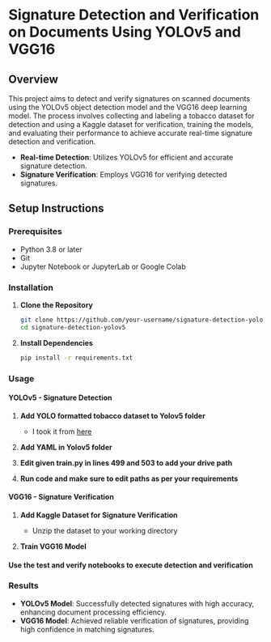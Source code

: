 # Signature Detection and Verification on Documents Using YOLOv5 and VGG16

## Overview

This project aims to detect and verify signatures on scanned documents using the YOLOv5 object detection model and the VGG16 deep learning model. The process involves collecting and labeling a tobacco dataset for detection and using a Kaggle dataset for verification, training the models, and evaluating their performance to achieve accurate real-time signature detection and verification.

- **Real-time Detection**: Utilizes YOLOv5 for efficient and accurate signature detection.
- **Signature Verification**: Employs VGG16 for verifying detected signatures.

## Setup Instructions

### Prerequisites

- Python 3.8 or later
- Git
- Jupyter Notebook or JupyterLab or Google Colab

### Installation

1. **Clone the Repository**

    ```sh
    git clone https://github.com/your-username/signature-detection-yolov5.git
    cd signature-detection-yolov5
    ```

2. **Install Dependencies**

    ```sh
    pip install -r requirements.txt
    ```

### Usage

#### YOLOv5 - Signature Detection

1. **Add YOLO formatted tobacco dataset to Yolov5 folder**
   - I took it from [here](https://drive.google.com/drive/folders/1ttDGq_T2dprXJl0Y1lQP1ys64c0_a_hU) 

3. **Add YAML in Yolov5 folder**

4. **Edit given train.py in lines 499 and 503 to add your drive path**

5. **Run code and make sure to edit paths as per your requirements**


#### VGG16 - Signature Verification

1. **Add Kaggle Dataset for Signature Verification**
    - Unzip the dataset to your working directory

2. **Train VGG16 Model**

#### Use the test and verify notebooks to execute detection and verification

### Results

- **YOLOv5 Model**: Successfully detected signatures with high accuracy, enhancing document processing efficiency.
- **VGG16 Model**: Achieved reliable verification of signatures, providing high confidence in matching signatures.
